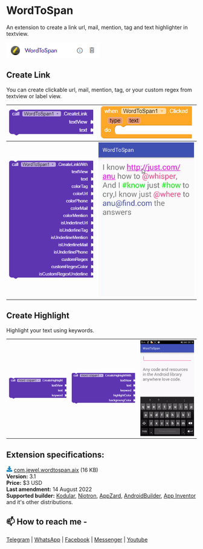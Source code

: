 # WordToSpan
An extension to create a link url, mail, mention, tag and text highlighter in textview.

<img src="https://github.com/jewelshkjony/WordToSpan/raw/main/images/aix.png"/>

## Create Link
You can create clickable url, mail, mention, tag, or your custom regex from textview or label view.

<table>
  <tr>
    <th><img src="https://github.com/jewelshkjony/WordToSpan/raw/main/images/create-link.png"/></th>
    <th><img src="https://github.com/jewelshkjony/WordToSpan/raw/main/images/clicked.png"/></th>
  </tr>
  <tr>
    <th><img src="https://github.com/jewelshkjony/WordToSpan/raw/main/images/create-link-with.png"/></th>
    <th><img src="https://github.com/jewelshkjony/WordToSpan/raw/main/images/create-link-demo.gif"/></th>
  </tr>
</table>


## Create Highlight
Highlight your text using keywords.

<table>
  <tr>
    <th><img src="https://github.com/jewelshkjony/WordToSpan/raw/main/images/create-highlight.png"/></th>
    <th><img src="https://github.com/jewelshkjony/WordToSpan/raw/main/images/create-highlight-with.png"/></th>
    <th><img src="https://github.com/jewelshkjony/WordToSpan/raw/main/images/create-highlight-demo.gif"/></th>
  </tr>
</table>

## Extension specifications:
<img src="https://github.com/jewelshkjony/WordToSpan/raw/main/images/download.png"/> <a href="https://t.me/jewelshkjony">com.jewel.wordtospan.aix</a> (16 KB) \
<b>Version:</b> 3.1\
<b>Price:</b> $3 USD\
<b>Last amendment:</b> 14 August 2022\
<b>Supported builder:</b> <a href="https://www.kodular.io/">Kodular</a>, <a href="https://niotron.com/">Niotron</a>, <a href="https://appzard.com/">AppZard</a>, <a href="https://androidbuilder.in/">AndroidBuilder</a>, <a href="http://ai2.appinventor.mit.edu/">App Inventor</a> and it's other distributions.

## 📫 How to reach me -

<a href="https://t.me/jewelshkjony">Telegram</a> | <a href="https://wa.me/8801775668913">WhatsApp</a> | <a href="https://fb.com/jewelshkjony">Facebook</a> | <a href="https://m.me/jewelshkjony">Messenger</a> | <a href="https://m.youtube.com/c/JewelShikderJony">Youtube</a>
